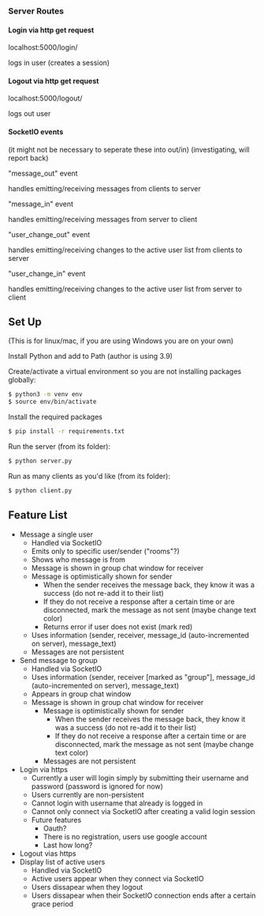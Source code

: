 ### Server Routes

#### Login via http get request

localhost:5000/login/<username>

logs in user (creates a session)

#### Logout via http get request

localhost:5000/logout/<username>

logs out user

#### SocketIO events

(it might not be necessary to seperate these into out/in)
(investigating, will report back)

"message_out" event

handles emitting/receiving messages from clients to server

"message_in" event

handles emitting/receiving messages from server to client

"user_change_out" event

handles emitting/receiving changes to the active user list from clients to server

"user_change_in" event

handles emitting/receiving changes to the active user list from server to client

## Set Up

(This is for linux/mac, if you are using Windows you are on your own)

Install Python and add to Path (author is using 3.9)

Create/activate a virtual environment so you are not installing packages globally:

```sh
$ python3 -m venv env
$ source env/bin/activate
```

Install the required packages

```sh
$ pip install -r requirements.txt
```

Run the server (from its folder):

```sh
$ python server.py
```

Run as many clients as you'd like (from its folder):

```sh
$ python client.py
```

## Feature List

- Message a single user
  - Handled via SocketIO
  - Emits only to specific user/sender ("rooms"?)
  - Shows who message is from
  - Message is shown in group chat window for receiver
  - Message is optimistically shown for sender
    - When the sender receives the message back, they know it was a success (do not re-add it to their list)
    - If they do not receive a response after a certain time or are disconnected, mark the message as not sent (maybe change text color)
    - Returns error if user does not exist (mark red)
  - Uses information (sender, receiver, message_id (auto-incremented on server), message_text)
  - Messages are not persistent
- Send message to group
  - Handled via SocketIO
  - Uses information (sender, receiver [marked as "group"], message_id (auto-incremented on server), message_text)
  - Appears in group chat window
  - Message is shown in group chat window for receiver
    - Message is optimistically shown for sender
      - When the sender receives the message back, they know it was a success (do not re-add it to their list)
      - If they do not receive a response after a certain time or are disconnected, mark the message as not sent (maybe change text color)
    - Messages are not persistent
- Login via https
  - Currently a user will login simply by submitting their username and password (password is ignored for now)
  - Users currently are non-persistent
  - Cannot login with username that already is logged in
  - Cannot only connect via SocketIO after creating a valid login session
  - Future features
    - Oauth?
    - There is no registration, users use google account
    - Last how long?
- Logout vias https
- Display list of active users
  - Handled via SocketIO
  - Active users appear when they connect via SocketIO
  - Users dissapear when they logout
  - Users dissapear when their SocketIO connection ends after a certain grace period
